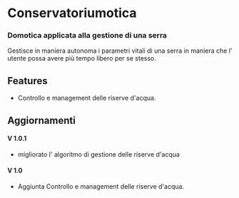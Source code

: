 # Conservatoriumotica
### Domotica applicata alla gestione di una serra
Gestisce in maniera autonoma i parametri vitali di una serra in maniera che l' utente possa avere più tempo libero per se stesso.

## Features
- Controllo e management delle riserve d'acqua.

## Aggiornamenti
#### V 1.0.1
 - migliorato l' algoritmo di gestione delle riserve d'acqua

#### V 1.0
 - Aggiunta Controllo e management delle riserve d'acqua.
